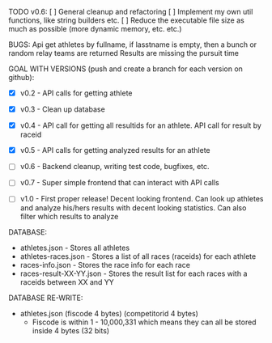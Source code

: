 






TODO v0.6:
[ ] General cleanup and refactoring
[ ] Implement my own util functions, like string builders etc.
[ ] Reduce the executable file size as much as possible (more dynamic memory, etc. etc.)


BUGS:
Api get athletes by fullname, if lasstname is empty, then a bunch or random relay teams are returned
Results are missing the pursuit time




GOAL WITH VERSIONS (push and create a branch for each version on github):
 * [X] v0.2 - API calls for getting athlete
 * [X] v0.3 - Clean up database
 * [X] v0.4 - API call for getting all resultids for an athlete. API call for result by raceid
 * [X] v0.5 - API calls for getting analyzed results for an athlete
 * [ ] v0.6 - Backend cleanup, writing test code, bugfixes, etc.
 * [ ] v0.7 - Super simple frontend that can interact with API calls

 * [ ] v1.0 - First proper release! Decent looking frontend. Can look up athletes and analyze his/hers results with decent looking statistics. Can also filter which results to analyze 


DATABASE:  
 * athletes.json           - Stores all athletes
 * athletes-races.json     - Stores a list of all races (raceids) for each athlete 
 * races-info.json         - Stores the race info for each race
 * races-result-XX-YY.json - Stores the result list for each races with a raceids between XX and YY



DATABASE RE-WRITE:  
 * athletes.json
    (fiscode 4 bytes) (competitorid 4 bytes)
    - Fiscode is within 1 - 10,000,331 which means they can all be stored inside 4 bytes (32 bits)




